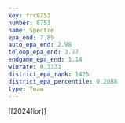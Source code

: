 ```yaml
---
key: frc8753
number: 8753
name: Spectre
epa_end: 7.89
auto_epa_end: 2.98
teleop_epa_end: 3.77
endgame_epa_end: 1.14
winrate: 0.3333
district_epa_rank: 1425
district_epa_percentile: 0.2088
type: Team
---
```

[[2024flor]]

